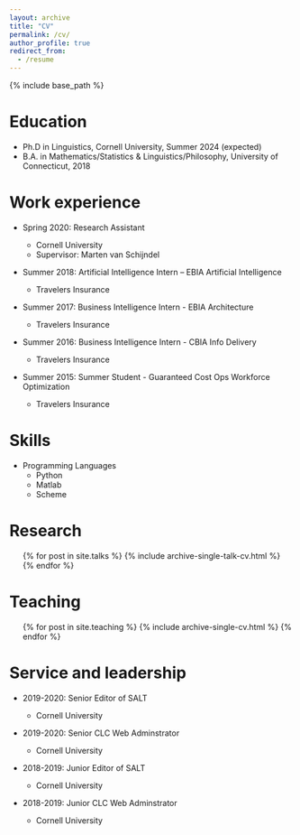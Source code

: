```yaml
---
layout: archive
title: "CV"
permalink: /cv/
author_profile: true
redirect_from:
  - /resume
---
```


{% include base_path %}

Education
======
* Ph.D in Linguistics, Cornell University, Summer 2024 (expected)
* B.A. in Mathematics/Statistics & Linguistics/Philosophy, University of Connecticut, 2018

Work experience
======
  
* Spring 2020: Research Assistant
  * Cornell University
  * Supervisor: Marten van Schijndel

* Summer 2018: Artificial Intelligence Intern – EBIA Artificial Intelligence
  * Travelers Insurance
  
* Summer 2017: Business Intelligence Intern - EBIA Architecture
  * Travelers Insurance

* Summer 2016: Business Intelligence Intern - CBIA Info Delivery
  * Travelers Insurance

* Summer 2015: Summer Student - Guaranteed Cost Ops Workforce Optimization
  * Travelers Insurance
  
Skills
======
* Programming Languages
  * Python
  * Matlab
  * Scheme

Research
======
  <ul>{% for post in site.talks %}
    {% include archive-single-talk-cv.html %}
  {% endfor %}</ul>
  
Teaching
======
  <ul>{% for post in site.teaching %}
    {% include archive-single-cv.html %}
  {% endfor %}</ul>
  
Service and leadership
======
* 2019-2020: Senior Editor of SALT
  * Cornell University

* 2019-2020: Senior CLC Web Adminstrator
  * Cornell University

* 2018-2019: Junior Editor of SALT
  * Cornell University

* 2018-2019: Junior CLC Web Adminstrator
  * Cornell University
